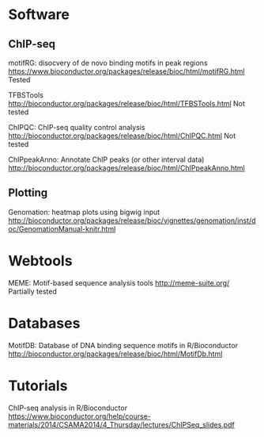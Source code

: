 # Software

## ChIP-seq

motifRG: disocvery of de novo binding motifs in peak regions
https://www.bioconductor.org/packages/release/bioc/html/motifRG.html
Tested

TFBSTools
http://bioconductor.org/packages/release/bioc/html/TFBSTools.html
Not tested

ChIPQC: ChIP-seq quality control analysis
http://bioconductor.org/packages/release/bioc/html/ChIPQC.html
Not tested

ChIPpeakAnno: Annotate ChIP peaks (or other interval data)
http://bioconductor.org/packages/release/bioc/html/ChIPpeakAnno.html

## Plotting
Genomation: heatmap plots using bigwig input
http://bioconductor.org/packages/release/bioc/vignettes/genomation/inst/doc/GenomationManual-knitr.html

# Webtools

MEME: Motif-based sequence analysis tools
http://meme-suite.org/
Partially tested

# Databases

MotifDB: Database of DNA binding sequence motifs in R/Bioconductor
http://bioconductor.org/packages/release/bioc/html/MotifDb.html


# Tutorials

ChIP-seq analysis in R/Bioconductor
https://www.bioconductor.org/help/course-materials/2014/CSAMA2014/4_Thursday/lectures/ChIPSeq_slides.pdf